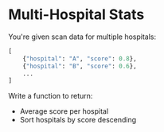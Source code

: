 # Multi-Hospital Stats
You're given scan data for multiple hospitals:

```python
[
    {"hospital": "A", "score": 0.8},
    {"hospital": "B", "score": 0.6},
    ...
]
```

Write a function to return:
* Average score per hospital
* Sort hospitals by score descending